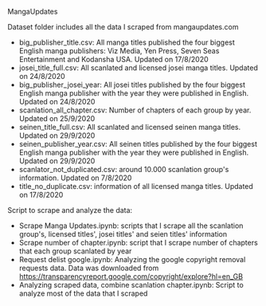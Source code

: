 MangaUpdates

Dataset folder includes all the data I scraped from mangaupdates.com
- big_publisher_title.csv: All manga titles published the four biggest English manga publishers: Viz Media, Yen Press, Seven Seas Entertainment and Kodansha USA. Updated on 17/8/2020
- josei_title_full.csv: All scanlated and licensed josei manga titles. Updated on 24/8/2020
- big_publisher_josei_year: All josei titles published by the four biggest English manga publisher with the year they were published in English. Updated on 24/8/2020
- scanlation_all_chapter.csv: Number of chapters of each group by year. Updated on 25/9/2020
- seinen_title_full.csv: All scanlated and licensed seinen manga titles. Updated on 29/9/2020
- seinen_publisher_year.csv: All seinen titles published by the four biggest English manga publisher with the year they were published in English. Updated on 29/9/2020
- scanlator_not_duplicated.csv: around 10.000 scanlation group's information. Updated on 7/8/2020
- title_no_duplicate.csv: information of all licensed manga titles. Updated on 17/8/2020

Script to scrape and analyze the data: 
- Scrape Manga Updates.ipynb: scripts that I scrape all the scanlation group's, licensed titles', josei titles' and seien titles' information
- Scrape number of chapter.ipynb: script that I scrape number of chapters that each group scanlated by year 
- Request delist google.ipynb: Analyzing the google copyright removal requests data. Data was downloaded from https://transparencyreport.google.com/copyright/explore?hl=en_GB
- Analyzing scraped data, combine scanlation chapter.ipynb: Script to analyze most of the data that I scraped
